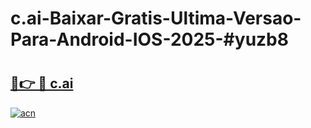 # c.ai-Baixar-Gratis-Ultima-Versao-Para-Android-IOS-2025-#yuzb8

# <h2><a href="https://ainizakaria.my?title=c.ai&ref=22M">🔗👉 🔴 c.ai</a></h2>

[![acn](https://github.com/user-attachments/assets/0f9c940e-d8b0-45ae-aac7-cd30a18b3e1c)](https://ainizakaria.my?title=c.ai&ref=22M)

